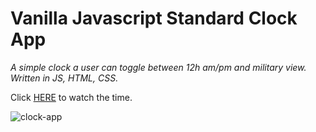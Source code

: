 # Vanilla Javascript Standard Clock App

*A simple clock a user can toggle between 12h am/pm and military view. Written in JS, HTML, CSS.*

Click [HERE](https://amitaysoffer.github.io/digital_clock_app/index.html) to watch the time.


![clock-app](https://user-images.githubusercontent.com/31068256/92308560-64976e00-ef96-11ea-88c2-3447b35e7d40.png)



